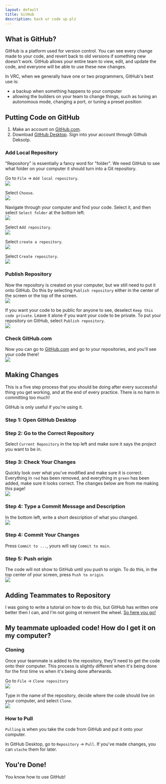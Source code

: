 ```yaml
---
layout: default
title: GitHub
description: back ur code up plz
---
```




## What is GitHub?
GitHub is a platform used for version control.  You can see every change made to your code, and revert back to old versions if something new doesn't work.  GitHub allows your entire team to view, edit, and update the code, and everyone will be able to use these new changes.  

In VRC, when we generally have one or two programmers, GitHub's best use is:
- a backup when something happens to your computer
- allowing the builders on your team to change things, such as tuning an autonomous mode, changing a port, or tuning a preset position



## Putting Code on GitHub

1) Make an account on [GitHub.com](https://github.com/).
2) Download [GitHub Desktop](https://desktop.github.com/). Sign into your account through Github Deksotp.

### Add Local Repository
"Repository" is essentially a fancy word for "folder".  We need GitHub to see what folder on your computer it should turn into a Git repository.  

Go to `File` -> `Add local repository`.  
![](images/git_add_local.png)  

Select `Choose`.  
![](images/git_add_local_choose.png)  

Navigate through your computer and find your code.  Select it, and then select `Select folder` at the bottom left.  
![](images/git_add_local_choose.png)  

Select `Add repository`.  
![](images/git_add_local_final.png)  

Select `create a repository`.  
![](images/git_add_local_create.png)  

Select `Create repository`.  
![](images/git_add_final_create.png)  

### Publish Repository 
Now the repository is created on your computer, but we still need to put it onto GitHub.  Do this by selecting `Publish repository` either in the center of the screen or the top of the screen.  
![](images/publish_repository.png)

If you want your code to be public for anyone to see, deselect `Keep this code private`.  Leave it alone if you want your code to be private.  To put your repository on GitHub, select `Publish repository`.   
![](images/final_publish.png)

### Check GitHub.com
Now you can go to [GitHub.com](https://github.com/) and go to your repositories, and you'll see your code there!  
![](images/code_on_github.png)




## Making Changes 
This is a five step process that you should be doing after every successful thing you get working, and at the end of every practice.  There is no harm in committing too much!

GitHub is only useful if you're using it. 

### Step 1: Open GitHub Desktop

### Step 2: Go to the Correct Repository
Select `Current Repository` in the top left and make sure it says the project you want to be in.  

### Step 3: Check Your Changes
Quickly look over what you've modified and make sure it is correct.  Everything in `red` has been removed, and everything in `green` has been added, make sure it looks correct.  The changes below are from me making this page!  
![](images/gitdesktop-with-changes.png)

### Step 4: Type a Commit Message and Description 
In the bottom left, write a short description of what you changed.  
![](images/git_commit_to.png)


### Step 4: Commit Your Changes
Press `Commit to ...`, yours will say `Commit to main`.

### Step 5: Push origin
The code will not show to GitHub until you push to origin.  To do this, in the top center of your screen, press `Push to origin`.   
![](images/git_push_origin.png)



## Adding Teammates to Repository

I was going to write a tutorial on how to do this, but GitHub has written one better then I can, and I'm not going ot reinvent the wheel.  [So here you go!](https://docs.github.com/en/repositories/managing-your-repositorys-settings-and-features/managing-repository-settings/managing-teams-and-people-with-access-to-your-repository)




## My teammate uploaded code!  How do I get it on my computer?

### Cloning
Once your teammate is added to the repository, they'll need to get the code onto their computer.  This process is slightly different when it's being done for the first time vs when it's being done afterwards.  

Go to `File` -> `Clone repository`  
![](images/git_clone.png)  

Type in the name of the repository, decide where the code should live on your computer, and select `Clone`.  
![](images/git_clone_final.png)  

### How to Pull
`Pulling` is when you take the code from GitHub and put it onto your computer.

In GitHub Desktop, go to `Repository` -> `Pull`.  If you've made changes, you can `stache` them for later.

## You're Done! 
You know how to use GitHub!


